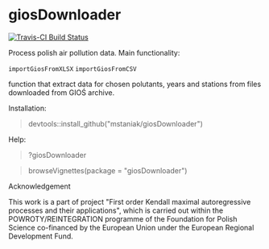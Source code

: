 # giosDownloader

[![Travis-CI Build Status](https://travis-ci.org/mstaniak/giosDownloader.svg?branch=master)](https://travis-ci.org/mstaniak/giosDownloader)


Process polish air pollution data. Main functionality:

`importGiosFromXLSX`
`importGiosFromCSV`

function that extract data for chosen polutants, years and stations from files downloaded from GIOŚ archive.

Installation:

>devtools::install_github("mstaniak/giosDownloader")

Help:
>?giosDownloader

>browseVignettes(package = "giosDownloader")

Acknowledgement

This work is a part of project "First order Kendall maximal autoregressive processes and their applications", which is carried out within the POWROTY/REINTEGRATION programme of the Foundation for Polish Science co-financed by the European Union under the European Regional Development Fund.
